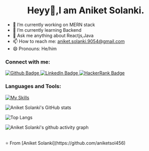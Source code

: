 <h1 align = "center">Heyy👋,I am Aniket Solanki.</h1>

- 🔭 I’m currently working on MERN stack
- 🌱 I’m currently learning Backend
- 💬 Ask me anything about Reactjs,Java
- 📫 How to reach me: aniket.solanki.9054@gmail.com
- 😄 Pronouns: He/him

  
### Connect with me:
<div id="badges">
  <a href="https://github.com/aniketsol456">
    <img src="https://img.shields.io/badge/Github-white?style=for-the-badge&logo=Github&logoColor=black" alt="Github Badge"/>
  </a>
    <a href="https://www.linkedin.com/in/aniket-solanki-a4bb26222/">
    <img src="https://img.shields.io/badge/LinkedIn-blue?style=for-the-badge&logo=linkedin&logoColor=white" alt="LinkedIn Badge"/>
  </a>
  <a href="https://www.hackerrank.com/profile/aniket_solanki_2">
    <img src="https://img.shields.io/badge/HackerRank-green?style=for-the-badge&logo=hackerrank&logoColor=white" alt="HackerRank Badge"/>
  </a>

</div>

### Languages and Tools:
[![My Skills](https://skillicons.dev/icons?i=c,cpp,py,html,css,js,php,flutter,dart,firebase,github,nodejs,expressjs&perline=5)](https://skillicons.dev)

![Aniket Solanki's GitHub stats](https://github-readme-stats.vercel.app/api?username=aniketsol456&show_icons=true&theme=dark)

![Top Langs](https://github-readme-stats.vercel.app/api/top-langs/?username=aniketsol456&theme=dark)


<p align = "center">
  
![Aniket Solanki's github activity graph](https://github-readme-activity-graph.vercel.app/graph?username=aniketsol456&bg_color=000000&color=ffff00&line=ffff00&point=00ff00&area=true&hide_border=true)
</p>


<br>
⭐️ From [Aniket Solanki](https://github.com/aniketsol456)
